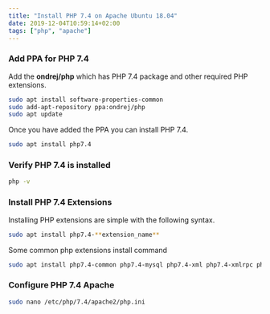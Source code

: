 ```yaml
---
title: "Install PHP 7.4 on Apache Ubuntu 18.04"
date: 2019-12-04T10:59:14+02:00
tags: ["php", "apache"]
---
```


### Add PPA for PHP 7.4

Add the **ondrej/php** which has PHP 7.4 package and other required PHP extensions.

```bash
sudo apt install software-properties-common
sudo add-apt-repository ppa:ondrej/php
sudo apt update
```

Once you have added the PPA you can install PHP 7.4.

```bash
sudo apt install php7.4
```

### Verify PHP 7.4 is installed

```bash
php -v
```

### Install PHP 7.4 Extensions

Installing PHP extensions are simple with the following syntax.

```bash
sudo apt install php7.4-**extension_name**
```

Some common php extensions install command

```bash
sudo apt install php7.4-common php7.4-mysql php7.4-xml php7.4-xmlrpc php7.4-curl php7.4-gd php7.4-imagick php7.4-cli php7.4-dev php7.4-imap php7.4-mbstring php7.4-opcache php7.4-soap php7.4-zip php7.4-intl -y
```

### Configure PHP 7.4 Apache

```bash
sudo nano /etc/php/7.4/apache2/php.ini
```

